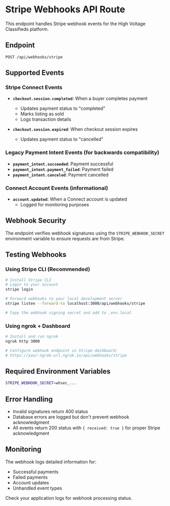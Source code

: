 # Stripe Webhooks API Route

This endpoint handles Stripe webhook events for the High Voltage Classifieds platform.

## Endpoint

`POST /api/webhooks/stripe`

## Supported Events

### Stripe Connect Events

- **`checkout.session.completed`**: When a buyer completes payment
  - Updates payment status to "completed"
  - Marks listing as sold
  - Logs transaction details

- **`checkout.session.expired`**: When checkout session expires
  - Updates payment status to "cancelled"

### Legacy Payment Intent Events (for backwards compatibility)

- **`payment_intent.succeeded`**: Payment successful
- **`payment_intent.payment_failed`**: Payment failed
- **`payment_intent.canceled`**: Payment cancelled

### Connect Account Events (informational)

- **`account.updated`**: When a Connect account is updated
  - Logged for monitoring purposes

## Webhook Security

The endpoint verifies webhook signatures using the `STRIPE_WEBHOOK_SECRET` environment variable to ensure requests are from Stripe.

## Testing Webhooks

### Using Stripe CLI (Recommended)

```bash
# Install Stripe CLI
# Login to your account
stripe login

# Forward webhooks to your local development server
stripe listen --forward-to localhost:3000/api/webhooks/stripe

# Copy the webhook signing secret and add to .env.local
```

### Using ngrok + Dashboard

```bash
# Install and run ngrok
ngrok http 3000

# Configure webhook endpoint in Stripe dashboard:
# https://your-ngrok-url.ngrok.io/api/webhooks/stripe
```

## Required Environment Variables

```bash
STRIPE_WEBHOOK_SECRET=whsec_...
```

## Error Handling

- Invalid signatures return 400 status
- Database errors are logged but don't prevent webhook acknowledgment
- All events return 200 status with `{ received: true }` for proper Stripe acknowledgment

## Monitoring

The webhook logs detailed information for:
- Successful payments
- Failed payments
- Account updates
- Unhandled event types

Check your application logs for webhook processing status.